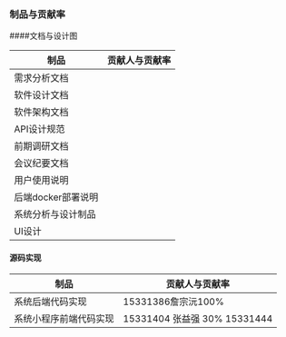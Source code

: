 ### 制品与贡献率

####文档与设计图

| 制品               | 贡献人与贡献率 |
| ------------------ | -------------- |
| 需求分析文档       |                |
| 软件设计文档       |                |
| 软件架构文档       |                |
| API设计规范        |                |
| 前期调研文档       |                |
| 会议纪要文档       |                |
| 用户使用说明       |                |
| 后端docker部署说明 |                |
| 系统分析与设计制品 |                |
| UI设计             |                |

#### 源码实现

| 制品                   | 贡献人与贡献率                                 |
| ---------------------- | ---------------------------------------------- |
| 系统后端代码实现       | 15331386詹宗沅100%                             |
| 系统小程序前端代码实现 | 15331404 张益强 30%                   15331444 |